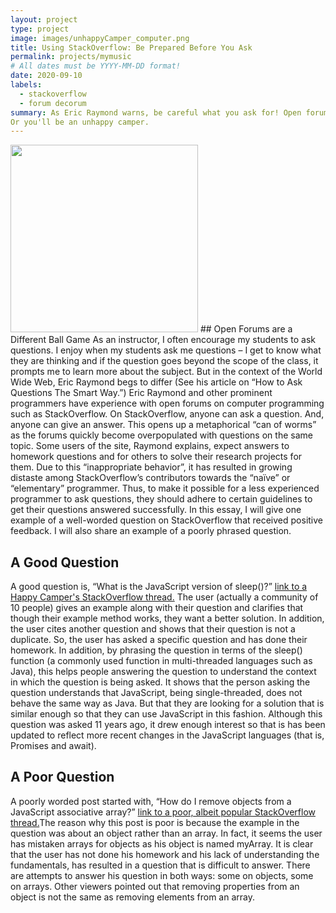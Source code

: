 ```yaml
---
layout: project
type: project
image: images/unhappyCamper_computer.png
title: Using StackOverflow: Be Prepared Before You Ask
permalink: projects/mymusic
# All dates must be YYYY-MM-DD format!
date: 2020-09-10
labels:
  - stackoverflow
  - forum decorum
summary: As Eric Raymond warns, be careful what you ask for! Open forums like StackOverflow are great for the novice programmer. But don't ask "novice" questions.
Or you'll be an unhappy camper.
---
```

<img width="300" style="display:inline" src="../images/happyProgammer.png">
## Open Forums are a Different Ball Game
As an instructor, I often encourage my students to ask questions. I enjoy when my students ask me questions – I get to know what they are thinking and if the question goes beyond the scope of the class, it prompts me to learn more about the subject. But in the context of the World Wide Web, Eric Raymond begs to differ (See his article on “How to Ask Questions The Smart Way.”) Eric Raymond and other prominent programmers have experience with open forums on computer programming such as StackOverflow. On StackOverflow, anyone can ask a question. And, anyone can give an answer. This opens up a metaphorical “can of worms” as the forums quickly become overpopulated with questions on the same topic. Some users of the site, Raymond explains, expect answers to homework questions and for others to solve their research projects for them. Due to this “inappropriate behavior”, it has resulted in growing distaste among StackOverflow’s contributors towards the “naïve” or “elementary” programmer. Thus, to make it possible for a less experienced programmer to ask questions, they should adhere to certain guidelines to get their questions answered successfully. In this essay, I will give one example of a well-worded question on StackOverflow that received positive feedback. I will also share an example of a poorly phrased question.

## A Good Question
A good question is, “What is the JavaScript version of sleep()?” [link to a Happy Camper's StackOverflow thread.](https://stackoverflow.com/questions/951021/what-is-the-javascript-version-of-sleep) The user (actually a community of 10 people) gives an example along with their question and clarifies that though their example method works, they want a better solution. In addition, the user cites another question and shows that their question is not a duplicate. So, the user has asked a specific question and has done their homework. In addition, by phrasing the question in terms of the sleep() function (a commonly used function in multi-threaded languages such as Java), this helps people answering the question to understand the context in which the question is being asked. It shows that the person asking the question understands that JavaScript, being single-threaded, does not behave the same way as Java. But that they are looking for a solution that is similar enough so that they can use JavaScript in this fashion. Although this question was asked 11 years ago, it drew enough interest so that is has been updated to reflect more recent changes in the JavaScript languages (that is, Promises and await).

## A Poor Question
A poorly worded post started with, “How do I remove objects from a JavaScript associative array?” [link to a poor, albeit popular StackOverflow thread.](https://stackoverflow.com/questions/346021/how-do-i-remove-objects-from-a-javascript-associative-array/346022#346022)The reason why this post is poor is because the example in the question was about an object rather than an array. In fact, it seems the user has mistaken arrays for objects as his object is named myArray. It is clear that the user has not done his homework and his lack of understanding the fundamentals, has resulted in a question that is difficult to answer. There are attempts to answer his question in both ways: some on objects, some on arrays. Other viewers pointed out that removing properties from an object is not the same as removing elements from an array.
